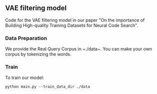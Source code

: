 ## VAE filtering model
Code for the VAE filtering model in our paper "On the importance of Building High-quality Training Datasets for Neural Code Search".

### Data Preparation
We provide the Real Query Corpus in ~./data~. You can make your own corpus by tokenizing the words. 

### Train
To train our model:
~~~
python main.py --train_data_dir ./data
~~~

